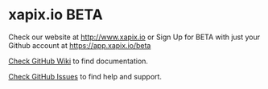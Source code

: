 # xapix.io BETA

Check our website at http://www.xapix.io or Sign Up for BETA with just your Github account at https://app.xapix.io/beta

[Check GitHub Wiki](https://github.com/xapix-io/beta/wiki) to find documentation.

[Check GitHub Issues](https://github.com/xapix-io/beta/issues) to find help and support.
